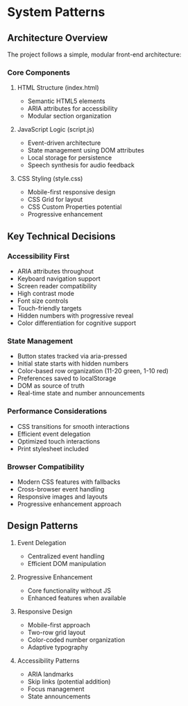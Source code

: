 # System Patterns

## Architecture Overview
The project follows a simple, modular front-end architecture:

### Core Components
1. HTML Structure (index.html)
   - Semantic HTML5 elements
   - ARIA attributes for accessibility
   - Modular section organization

2. JavaScript Logic (script.js)
   - Event-driven architecture
   - State management using DOM attributes
   - Local storage for persistence
   - Speech synthesis for audio feedback

3. CSS Styling (style.css)
   - Mobile-first responsive design
   - CSS Grid for layout
   - CSS Custom Properties potential
   - Progressive enhancement

## Key Technical Decisions

### Accessibility First
- ARIA attributes throughout
- Keyboard navigation support
- Screen reader compatibility
- High contrast mode
- Font size controls
- Touch-friendly targets
- Hidden numbers with progressive reveal
- Color differentiation for cognitive support

### State Management
- Button states tracked via aria-pressed
- Initial state starts with hidden numbers
- Color-based row organization (11-20 green, 1-10 red)
- Preferences saved to localStorage
- DOM as source of truth
- Real-time state and number announcements

### Performance Considerations
- CSS transitions for smooth interactions
- Efficient event delegation
- Optimized touch interactions
- Print stylesheet included

### Browser Compatibility
- Modern CSS features with fallbacks
- Cross-browser event handling
- Responsive images and layouts
- Progressive enhancement approach

## Design Patterns
1. Event Delegation
   - Centralized event handling
   - Efficient DOM manipulation

2. Progressive Enhancement
   - Core functionality without JS
   - Enhanced features when available

3. Responsive Design
   - Mobile-first approach
   - Two-row grid layout
   - Color-coded number organization
   - Adaptive typography

4. Accessibility Patterns
   - ARIA landmarks
   - Skip links (potential addition)
   - Focus management
   - State announcements
